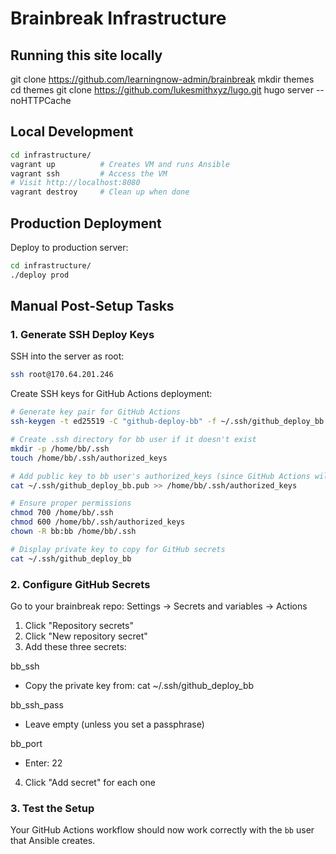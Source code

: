 
# Brainbreak Infrastructure


## Running this site locally
git clone https://github.com/learningnow-admin/brainbreak 
mkdir themes
cd themes
git clone https://github.com/lukesmithxyz/lugo.git
hugo server --noHTTPCache


## Local Development
```bash
cd infrastructure/
vagrant up          # Creates VM and runs Ansible
vagrant ssh         # Access the VM
# Visit http://localhost:8080
vagrant destroy     # Clean up when done
```

## Production Deployment
Deploy to production server:
```bash
cd infrastructure/
./deploy prod
```

## Manual Post-Setup Tasks
### 1. Generate SSH Deploy Keys
SSH into the server as root:
```bash
ssh root@170.64.201.246
```

Create SSH keys for GitHub Actions deployment:
```bash
# Generate key pair for GitHub Actions
ssh-keygen -t ed25519 -C "github-deploy-bb" -f ~/.ssh/github_deploy_bb

# Create .ssh directory for bb user if it doesn't exist
mkdir -p /home/bb/.ssh
touch /home/bb/.ssh/authorized_keys

# Add public key to bb user's authorized_keys (since GitHub Actions will SSH as bb)
cat ~/.ssh/github_deploy_bb.pub >> /home/bb/.ssh/authorized_keys

# Ensure proper permissions
chmod 700 /home/bb/.ssh
chmod 600 /home/bb/.ssh/authorized_keys
chown -R bb:bb /home/bb/.ssh

# Display private key to copy for GitHub secrets
cat ~/.ssh/github_deploy_bb
```

### 2. Configure GitHub Secrets
Go to your brainbreak repo: Settings → Secrets and variables → Actions

1. Click "Repository secrets"
2. Click "New repository secret" 
3. Add these three secrets:

bb_ssh
- Copy the private key from: cat ~/.ssh/github_deploy_bb

bb_ssh_pass  
- Leave empty (unless you set a passphrase)

bb_port
- Enter: 22

4. Click "Add secret" for each one

### 3. Test the Setup
Your GitHub Actions workflow should now work correctly with the `bb` user that Ansible creates.